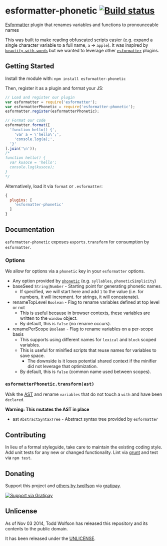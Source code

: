 # esformatter-phonetic [![Build status](https://travis-ci.org/twolfson/esformatter-phonetic.png?branch=master)](https://travis-ci.org/twolfson/esformatter-phonetic)

[Esformatter][`esformatter`] plugin that renames variables and functions to pronounceable names

This was built to make reading obfuscated scripts easier (e.g. expand a single character variable to a full name, `a` -> `apple`). It was inspired by [`beautify-with-words`][] but we wanted to leverage other [`esformatter`][] plugins.

[`beautify-with-words`]: https://github.com/zertosh/beautify-with-words
[`esformatter`]: https://github.com/millermedeiros/esformatter

## Getting Started
Install the module with: `npm install esformatter-phonetic`

Then, register it as a plugin and format your JS:

```js
// Load and register our plugin
var esformatter = require('esformatter');
var esformatterPhonetic = require('esformatter-phonetic');
esformatter.register(esformatterPhonetic);

// Format our code
esformatter.format([
  'function hello() {',
    'var a = \'hello\';',
    'console.log(a);',
  '}'
].join('\n'));
/*
function hello() {
  var kusoce = 'hello';
  console.log(kusoce);
}
*/
```

Alternatively, load it via `format` or `.esformatter`:

```js
{
  plugins: [
    'esformatter-phonetic'
  ]
}
```

## Documentation
`esformatter-phonetic` exposes `exports.transform` for consumption by `esformatter`.

### Options
We allow for options via a `phonetic` key in your `esformatter` options.

- Any option provided by [`phonetic`][] (e.g. `syllables`, `phoneticSimplicity`)
- baseSeed `String|Number` - Starting point for generating phonetic names.
    - If specified, we will start here and add `1` to the value (i.e. for numbers, it will increment. for strings, it will concatenate).
- renameTopLevel `Boolean` - Flag to rename variables defined at top level or not
    - This is useful because in browser contexts, these variables are written to the `window` object.
    - By default, this is `false` (no rename occurs).
- renamePerScope `Boolean` - Flag to rename variables on a per-scope basis
    - This supports using different names for `lexical` and `block` scoped variables.
    - This is useful for minified scripts that reuse names for variables to save space.
        - The downside is it loses potential shared context if the minifier did not leverage that optimization.
    - By default, this is `false` (common name used between scopes).

[`phonetic`]: https://github.com/TomFrost/node-phonetic

### `esformatterPhonetic.transform(ast)`
Walk the [AST][] and rename `variables` that do not touch a `with` and have been `declared`.

**Warning: This mutates the AST in place**

- ast `AbstractSyntaxTree` - Abstract syntax tree provided by `esformatter`

[AST]: http://en.wikipedia.org/wiki/Abstract_syntax_tree

## Contributing
In lieu of a formal styleguide, take care to maintain the existing coding style. Add unit tests for any new or changed functionality. Lint via [grunt](https://github.com/gruntjs/grunt) and test via `npm test`.

## Donating
Support this project and [others by twolfson][gratipay] via [gratipay][].

[![Support via Gratipay][gratipay-badge]][gratipay]

[gratipay-badge]: https://cdn.jsdelivr.net/gh/gratipay/gratipay-badge@2.x.x/dist/gratipay.png
[gratipay]: https://www.gratipay.com/twolfson/

## Unlicense
As of Nov 03 2014, Todd Wolfson has released this repository and its contents to the public domain.

It has been released under the [UNLICENSE][].

[UNLICENSE]: UNLICENSE
